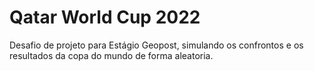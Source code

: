 # Qatar World Cup 2022
Desafio de projeto para Estágio Geopost, simulando os confrontos e os resultados da copa do mundo de forma aleatoria.